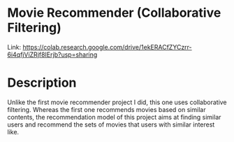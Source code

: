 # Movie Recommender (Collaborative Filtering)
Link: https://colab.research.google.com/drive/1ekERACfZYCzrr-6i4qfjViZRjf8IErjb?usp=sharing

# Description
Unlike the first movie recommender project I did, this one uses collaborative filtering. Whereas the first one recommends movies based on similar contents, the recommendation model of this project aims at finding similar users and recommend the sets of movies that users with similar interest like.

